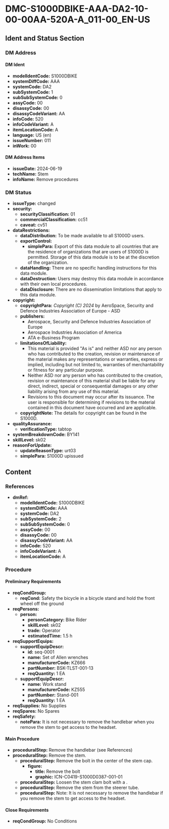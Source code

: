 # DMC-S1000DBIKE-AAA-DA2-10-00-00AA-520A-A_011-00_EN-US

## Ident and Status Section

### DM Address

#### DM Ident

*   **modelIdentCode:** S1000DBIKE
*   **systemDiffCode:** AAA
*   **systemCode:** DA2
*   **subSystemCode:** 1
*   **subSubSystemCode:** 0
*   **assyCode:** 00
*   **disassyCode:** 00
*   **disassyCodeVariant:** AA
*   **infoCode:** 520
*   **infoCodeVariant:** A
*   **itemLocationCode:** A
*   **language:** US (en)
*   **issueNumber:** 011
*   **inWork:** 00

#### DM Address Items

*   **issueDate:** 2024-06-19
*   **techName:** Stem
*   **infoName:** Remove procedures

### DM Status

*   **issueType:** changed
*   **security:**
    *   **securityClassification:** 01
    *   **commercialClassification:** cc51
    *   **caveat:** cv51
*   **dataRestrictions:**
    *   **dataDistribution:** To be made available to all S1000D users.
    *   **exportControl:**
        *   **simplePara:** Export of this data module to all countries that are the residence of organizations that are users of S1000D is permitted. Storage of this data module is to be at the discretion of the organization.
    *   **dataHandling:** There are no specific handling instructions for this data module.
    *   **dataDestruction:** Users may destroy this data module in accordance with their own local procedures.
    *   **dataDisclosure:** There are no dissemination limitations that apply to this data module.
*   **copyright:**
    *   **copyrightPara:** *Copyright (C) 2024* by AeroSpace, Security and Defence Industries Association of Europe - ASD
    *   **publishers:**
        *   Aerospace, Security and Defence Industries Association of Europe
        *   Aerospace Industries Association of America
        *   ATA e-Business Program
    *   **limitationsOfLiability:**
        *   This material is provided "As is" and neither ASD nor any person who has contributed to the creation, revision or maintenance of the material makes any representations or warranties, express or implied, including but not limited to, warranties of merchantability or fitness for any particular purpose.
        *   Neither ASD nor any person who has contributed to the creation, revision or maintenance of this material shall be liable for any direct, indirect, special or consequential damages or any other liability arising from any use of this material.
        *   Revisions to this document may occur after its issuance. The user is responsible for determining if revisions to the material contained in this document have occurred and are applicable.
    *   **copyrightNote:** The details for copyright can be found in the S1000D.
*   **qualityAssurance:**
    *   **verificationType:** tabtop
*   **systemBreakdownCode:** BY141
*   **skillLevel:** sk02
*   **reasonForUpdate:**
    *   **updateReasonType:** urt03
    *   **simplePara:** S1000D upissued

## Content

### References

*   **dmRef:**
    *   **modelIdentCode:** S1000DBIKE
    *   **systemDiffCode:** AAA
    *   **systemCode:** DA2
    *   **subSystemCode:** 2
    *   **subSubSystemCode:** 0
    *   **assyCode:** 00
    *   **disassyCode:** 00
    *   **disassyCodeVariant:** AA
    *   **infoCode:** 520
    *   **infoCodeVariant:** A
    *   **itemLocationCode:** A

### Procedure

#### Preliminary Requirements

*   **reqCondGroup:**
    *   **reqCond:** Safety the bicycle in a bicycle stand and hold the front wheel off the ground
*   **reqPersons:**
    *   **person:**
        *   **personCategory:** Bike Rider
        *   **skillLevel:** sk02
        *   **trade:** Operator
        *   **estimatedTime:** 1.5 h
*   **reqSupportEquips:**
    *   **supportEquipDescr:**
        *   **id:** seq-0001
        *   **name:** Set of Allen wrenches
        *   **manufacturerCode:** KZ666
        *   **partNumber:** BSK-TLST-001-13
        *   **reqQuantity:** 1 EA
    *   **supportEquipDescr:**
        *   **name:** Work stand
        *   **manufacturerCode:** KZ555
        *   **partNumber:** Stand-001
        *   **reqQuantity:** 1 EA
*   **reqSupplies:** No Supplies
*   **reqSpares:** No Spares
*   **reqSafety:**
    *   **notePara:** It is not necessary to remove the handlebar when you remove the stem to get access to the headset.

#### Main Procedure

*   **proceduralStep:** Remove the handlebar <dmRef> (see References)
*   **proceduralStep:** Remove the stem.
    *   **proceduralStep:** Remove the bolt in the center of the stem cap.
        *   **figure:**
            *   **title:** Remove the bolt
            *   **graphic:** ICN-C0419-S1000D0387-001-01
    *   **proceduralStep:** Loosen the stem clam bolt with a <internalRef internalRefId="seq-0001" internalRefTargetType="irtt05"/>.
    *   **proceduralStep:** Remove the stem from the steerer tube.
    *   **proceduralStep:** Note: It is not necessary to remove the handlebar if you remove the stem to get access to the headset.

#### Close Requirements

*   **reqCondGroup:** No Conditions
